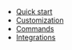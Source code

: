 * [Quick start](quickstart.md "Quick start | Shell.js")
* [Customization](customization.md "Customization | Shell.js")
* [Commands](commands.md "Commands | Shell.js")
* [Integrations](integrations.md "Integrations | Shell.js")
